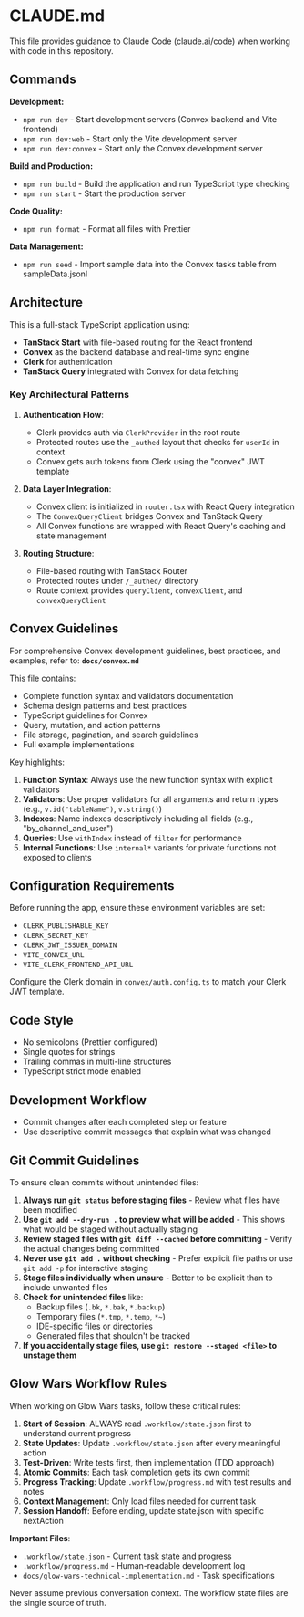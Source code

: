 # CLAUDE.md

This file provides guidance to Claude Code (claude.ai/code) when working with code in this repository.

## Commands

**Development:**

- `npm run dev` - Start development servers (Convex backend and Vite frontend)
- `npm run dev:web` - Start only the Vite development server
- `npm run dev:convex` - Start only the Convex development server

**Build and Production:**

- `npm run build` - Build the application and run TypeScript type checking
- `npm run start` - Start the production server

**Code Quality:**

- `npm run format` - Format all files with Prettier

**Data Management:**

- `npm run seed` - Import sample data into the Convex tasks table from sampleData.jsonl

## Architecture

This is a full-stack TypeScript application using:

- **TanStack Start** with file-based routing for the React frontend
- **Convex** as the backend database and real-time sync engine
- **Clerk** for authentication
- **TanStack Query** integrated with Convex for data fetching

### Key Architectural Patterns

1. **Authentication Flow**:
   - Clerk provides auth via `ClerkProvider` in the root route
   - Protected routes use the `_authed` layout that checks for `userId` in context
   - Convex gets auth tokens from Clerk using the "convex" JWT template

2. **Data Layer Integration**:
   - Convex client is initialized in `router.tsx` with React Query integration
   - The `ConvexQueryClient` bridges Convex and TanStack Query
   - All Convex functions are wrapped with React Query's caching and state management

3. **Routing Structure**:
   - File-based routing with TanStack Router
   - Protected routes under `/_authed/` directory
   - Route context provides `queryClient`, `convexClient`, and `convexQueryClient`

## Convex Guidelines

For comprehensive Convex development guidelines, best practices, and examples, refer to:
**`docs/convex.md`**

This file contains:
- Complete function syntax and validators documentation
- Schema design patterns and best practices
- TypeScript guidelines for Convex
- Query, mutation, and action patterns
- File storage, pagination, and search guidelines
- Full example implementations

Key highlights:
1. **Function Syntax**: Always use the new function syntax with explicit validators
2. **Validators**: Use proper validators for all arguments and return types (e.g., `v.id("tableName")`, `v.string()`)
3. **Indexes**: Name indexes descriptively including all fields (e.g., "by_channel_and_user")
4. **Queries**: Use `withIndex` instead of `filter` for performance
5. **Internal Functions**: Use `internal*` variants for private functions not exposed to clients

## Configuration Requirements

Before running the app, ensure these environment variables are set:

- `CLERK_PUBLISHABLE_KEY`
- `CLERK_SECRET_KEY`
- `CLERK_JWT_ISSUER_DOMAIN`
- `VITE_CONVEX_URL`
- `VITE_CLERK_FRONTEND_API_URL`

Configure the Clerk domain in `convex/auth.config.ts` to match your Clerk JWT template.

## Code Style

- No semicolons (Prettier configured)
- Single quotes for strings
- Trailing commas in multi-line structures
- TypeScript strict mode enabled

## Development Workflow

- Commit changes after each completed step or feature
- Use descriptive commit messages that explain what was changed

## Git Commit Guidelines

To ensure clean commits without unintended files:

1. **Always run `git status` before staging files** - Review what files have been modified
2. **Use `git add --dry-run .` to preview what will be added** - This shows what would be staged without actually staging
3. **Review staged files with `git diff --cached` before committing** - Verify the actual changes being committed
4. **Never use `git add .` without checking** - Prefer explicit file paths or use `git add -p` for interactive staging
5. **Stage files individually when unsure** - Better to be explicit than to include unwanted files
6. **Check for unintended files** like:
   - Backup files (`.bk`, `*.bak`, `*.backup`)
   - Temporary files (`*.tmp`, `*.temp`, `*~`)
   - IDE-specific files or directories
   - Generated files that shouldn't be tracked
7. **If you accidentally stage files, use `git restore --staged <file>` to unstage them**

## Glow Wars Workflow Rules

When working on Glow Wars tasks, follow these critical rules:

1. **Start of Session**: ALWAYS read `.workflow/state.json` first to understand current progress
2. **State Updates**: Update `.workflow/state.json` after every meaningful action
3. **Test-Driven**: Write tests first, then implementation (TDD approach)
4. **Atomic Commits**: Each task completion gets its own commit
5. **Progress Tracking**: Update `.workflow/progress.md` with test results and notes
6. **Context Management**: Only load files needed for current task
7. **Session Handoff**: Before ending, update state.json with specific nextAction

**Important Files**:

- `.workflow/state.json` - Current task state and progress
- `.workflow/progress.md` - Human-readable development log
- `docs/glow-wars-technical-implementation.md` - Task specifications

Never assume previous conversation context. The workflow state files are the single source of truth.
